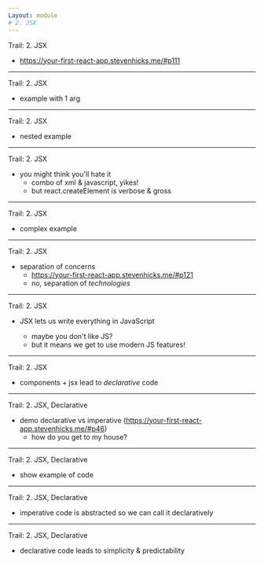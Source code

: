 ```yaml
---
Layout: module
# 2. JSX
---
```


Trail: 2. JSX

- https://your-first-react-app.stevenhicks.me/#p111

---

Trail: 2. JSX

- example with 1 arg

---

Trail: 2. JSX

- nested example

---

Trail: 2. JSX

- you might think you'll hate it
  - combo of xml & javascript, yikes!
  - but react.createElement is verbose & gross

---

Trail: 2. JSX

- complex example

---

Trail: 2. JSX

- separation of concerns
  - https://your-first-react-app.stevenhicks.me/#p121
  - no, separation of _technologies_

---

Trail: 2. JSX

- JSX lets us write everything in JavaScript

  - maybe you don't like JS?
  - but it means we get to use modern JS features!

---

Trail: 2. JSX

- components + jsx lead to _declarative_ code

---

Trail: 2. JSX, Declarative

- demo declarative vs imperative (https://your-first-react-app.stevenhicks.me/#p46)
  - how do you get to my house?

---

Trail: 2. JSX, Declarative

- show example of code

---

Trail: 2. JSX, Declarative

- imperative code is abstracted so we can call it declaratively

---

Trail: 2. JSX, Declarative

- declarative code leads to simplicity & predictability
